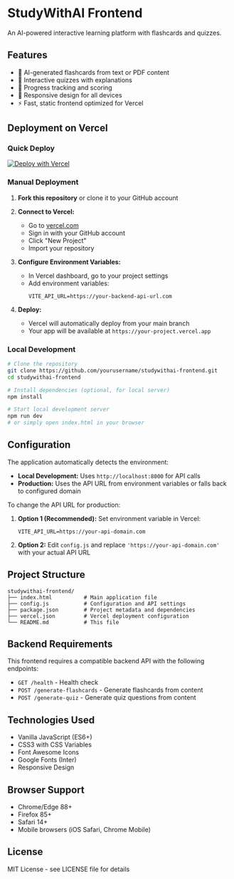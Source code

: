 # StudyWithAI Frontend

An AI-powered interactive learning platform with flashcards and quizzes.

## Features

- 🧠 AI-generated flashcards from text or PDF content
- 📝 Interactive quizzes with explanations
- 🎯 Progress tracking and scoring
- 📱 Responsive design for all devices
- ⚡ Fast, static frontend optimized for Vercel

## Deployment on Vercel

### Quick Deploy

[![Deploy with Vercel](https://vercel.com/button)](https://vercel.com/new/clone?repository-url=https://github.com/yourusername/studywithai-frontend)

### Manual Deployment

1. **Fork this repository** or clone it to your GitHub account

2. **Connect to Vercel:**
   - Go to [vercel.com](https://vercel.com)
   - Sign in with your GitHub account
   - Click "New Project"
   - Import your repository

3. **Configure Environment Variables:**
   - In Vercel dashboard, go to your project settings
   - Add environment variables:
     ```
     VITE_API_URL=https://your-backend-api-url.com
     ```

4. **Deploy:**
   - Vercel will automatically deploy from your main branch
   - Your app will be available at `https://your-project.vercel.app`

### Local Development

```bash
# Clone the repository
git clone https://github.com/yourusername/studywithai-frontend.git
cd studywithai-frontend

# Install dependencies (optional, for local server)
npm install

# Start local development server
npm run dev
# or simply open index.html in your browser
```

## Configuration

The application automatically detects the environment:

- **Local Development:** Uses `http://localhost:8000` for API calls
- **Production:** Uses the API URL from environment variables or falls back to configured domain

To change the API URL for production:

1. **Option 1 (Recommended):** Set environment variable in Vercel:
   ```
   VITE_API_URL=https://your-api-domain.com
   ```

2. **Option 2:** Edit `config.js` and replace `'https://your-api-domain.com'` with your actual API URL

## Project Structure

```
studywithai-frontend/
├── index.html          # Main application file
├── config.js           # Configuration and API settings
├── package.json        # Project metadata and dependencies
├── vercel.json         # Vercel deployment configuration
└── README.md           # This file
```

## Backend Requirements

This frontend requires a compatible backend API with the following endpoints:

- `GET /health` - Health check
- `POST /generate-flashcards` - Generate flashcards from content
- `POST /generate-quiz` - Generate quiz questions from content

## Technologies Used

- Vanilla JavaScript (ES6+)
- CSS3 with CSS Variables
- Font Awesome Icons
- Google Fonts (Inter)
- Responsive Design

## Browser Support

- Chrome/Edge 88+
- Firefox 85+
- Safari 14+
- Mobile browsers (iOS Safari, Chrome Mobile)

## License

MIT License - see LICENSE file for details